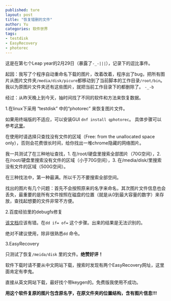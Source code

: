 ```yaml
---
published: ture
layout: post
title: "恢复错删的文件"
author: Yu
categories: 软件世界
tags:
- testdisk
- EasyRecovery
- photorec
---
```


这是在第七个Leap year的2月29日（暴露了`-_-|||`），记录下的逗比事件。


起因：我写了个程序自动重命名下载的图片，改着改着，程序出了bug，把所有图片从图片文件夹`/media/disk/picure`都移动到了当前脚本的工作目录`/root/bin`。
我以为原图片文件夹还有这些图片，就把当前工作目录下的都删除了。 `-_-b`

经过：从昨天晚上到今天，抽时间找了不同的软件和方法来恢复数据。

1.在linux下采用 <q>testdisk</q> 中的<q>photorec</q> 来恢复图片文件。

如果用终端版的不适应，可以安装GUI `dnf install qphotorec`。
具体步骤可以参考[这里](http://www.cgsecurity.org/wiki/PhotoRec_Step_By_Step)。

在使用时请选择只查找没有文件的区域（Free: from the unallocated space only），否则会花费很长时间，给你找出一堆chrome隐藏的网络图片。

我一共测试了在三种地址查找，1. 在/root/硬盘里搜索全部图片（70G空间），2. 在/root/硬盘里搜索没有文件的区域（小于70G空间），3. 在/media/disk/里搜索没有文件的区域（500G空间）。

在三种找法中，第一种最满。所以千万不要搜索全部空间。

找出的图片有几个问题：首先不会按照原来的名字来命名，其次图片文件信息也会丢失，最重要的是所有文件按照在磁盘的位置（就是从0到最大容量的数字）来存放，查找起想要的文件非常不方便。

2.百度经验里的debugfs修复

[该文档](http://jingyan.baidu.com/article/2f9b480d6c2bcd41cb6cc223.html)应该有错。在`dd if= of=` 这个步骤。出来的结果是无法识别的。

绝对不建议使用，除非很熟悉`dd` 命令。

3.EasyRecovery

只测试了恢复`/meida/disk` 里的文件。**绝赞好评！**

软件下载时请不要从中文网站下载，搜索时发现有两个EasyRecovery网址，这里面肯定有李鬼。

直接从英文网站下载，最好找个带keygen的。免费版我使用不成功。

**用这个软件复原的图片包含原名字，在原文件夹的位置结构，含有图片信息!!!**


